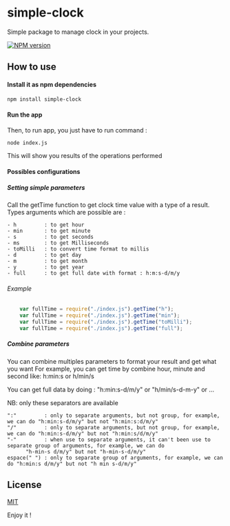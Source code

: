 # simple-clock
Simple package to manage clock in your projects.

[![NPM version](https://img.shields.io/npm/v/simple-clock.svg)](https://www.npmjs.com/package/simple-clock)

## How to use

#### Install it as npm dependencies

```bash
npm install simple-clock
```

#### Run the app

Then, to run app, you just have to run command :

```bash
node index.js
```

This will show you results of the operations performed


#### Possibles configurations

##### Setting simple parameters

Call the getTime function to get clock time value with a type of a result. 
Types arguments which are possible are :

	- h 		: to get hour
	- min 		: to get minute
	- s 		: to get seconds
	- ms 		: to get Milliseconds
	- toMilli 	: to convert time format to millis
	- d 		: to get day
	- m 		: to get month
	- y 		: to get year
	- full 		: to get full date with format : h:m:s-d/m/y


###### Example

```js
	var fullTime = require("./index.js").getTime("h");
	var fullTime = require("./index.js").getTime("min");
	var fullTime = require("./index.js").getTime("toMilli");
	var fullTime = require("./index.js").getTime("full");
```


##### Combine parameters
You can combine multiples parameters to format your result and get what you want
For example, you can get time by combine hour, minute and second like: h:min:s or h/min/s

You can get full data by doing : 
	"h:min:s-d/m/y" or "h/min/s-d-m-y" or ...

NB: only these separators are available 
	
    ":" 		: only to separate arguments, but not group, for example, we can do "h:min:s-d/m/y" but not "h:min:s:d/m/y"
	"/" 		: only to separate arguments, but not group, for example, we can do "h:min:s-d/m/y" but not "h:min:s/d/m/y"
	"-" 		: when use to separate arguments, it can't been use to separate group of arguments, for example, we can do 
		  "h-min-s d/m/y" but not "h-min-s-d/m/y"
	espace(" ") : only to separate group of arguments, for example, we can do "h:min:s d/m/y" but not "h min s-d/m/y"



## License

[MIT](LICENSE)


Enjoy it !